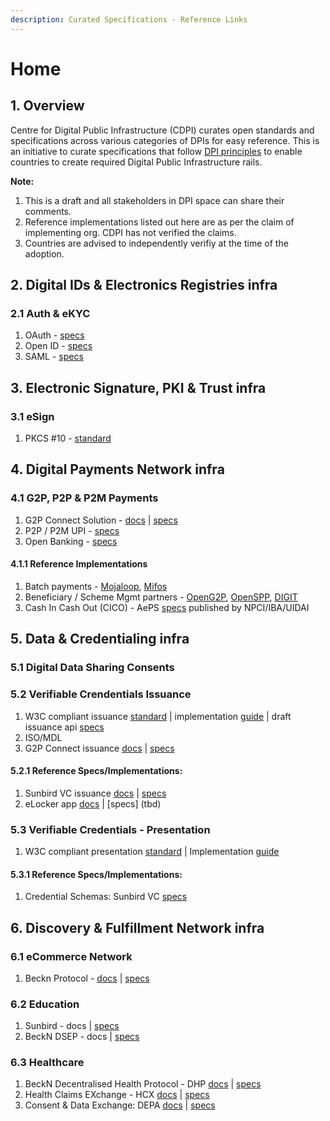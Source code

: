 ```yaml
---
description: Curated Specifications - Reference Links
---
```


# Home

## 1. Overview

Centre for Digital Public Infrastructure (CDPI) curates open standards and specifications across various categories of DPIs for easy reference. This is an initiative to curate specifications that follow [DPI principles](../notes/dpi/terminology.md) to enable countries to create required Digital Public Infrastructure rails.

**Note:**

1. This is a draft and all stakeholders in DPI space can share their comments.
2. Reference implementations listed out here are as per the claim of implementing org. CDPI has not verified the claims.
3. Countries are advised to independently verifiy at the time of the adoption.

## 2. Digital IDs & Electronics Registries infra

### 2.1 Auth & eKYC

1. OAuth - [specs](https://www.rfc-editor.org/rfc/rfc6749)
2. Open ID - [specs](https://openid.net/developers/)
3. SAML - [specs](http://docs.oasis-open.org/security/saml/Post2.0/sstc-saml-tech-overview-2.0.html)

## 3. Electronic Signature, PKI & Trust infra

### 3.1 eSign

1. PKCS #10 - [standard](https://datatracker.ietf.org/doc/html/rfc2986)

## 4. Digital Payments Network infra

### 4.1 G2P, P2P & P2M Payments

1. G2P Connect Solution - [docs](https://g2p-connect.gitbook.io/docs/g2p-connect-protocol/home) | [specs](https://g2p-connect.github.io/specs/)
2. P2P / P2M UPI - [specs](../specs/tbd/)
3. Open Banking - [specs](https://standards.openbanking.org.uk/api-specifications/)

#### 4.1.1 Reference Implementations

1. Batch payments -  [Mojaloop](../specs/tbd/), [Mifos](../specs/tbd/)
2. Beneficiary / Scheme Mgmt partners - [OpenG2P](../specs/tbd/), [OpenSPP](../specs/tbd/), [DIGIT](../specs/tbd/)
3. Cash In Cash Out (CICO) - AePS [specs](https://www.npci.org.in/PDF/AePS/MicroATM\_Standards\_v1.5.1\_Clean.pdf?TSPD\_101\_R0=08f002952bab20008b7d8da5fd1e2eab2b05707bcf97d4d8a37e2e70559f1e5cf52cf371b2dd168808262911fb14300061acdcd788119a546d34e72dd804f44c2e3b50502dbe0deab71add6e66931a3c1c3f7d06c44de06e493ae71639d420a0) published by NPCI/IBA/UIDAI

## 5. Data & Credentialing infra

### 5.1 Digital Data Sharing Consents

### 5.2 Verifiable Crendentials Issuance

1. W3C compliant issuance [standard](https://www.w3.org/TR/vc-data-model/) | implementation [guide](https://www.w3.org/TR/vc-imp-guide/) | draft issuance api [specs](https://w3c-ccg.github.io/vc-api/)
2. ISO/MDL
3. G2P Connect issuance [docs](https://g2p-connect.gitbook.io/docs/g2p-connect-protocol/home) | [specs](https://g2p-connect.github.io/specs/dist/g2p-credential.html#operation/post\_g2p\_cred\_issue)

#### **5.2.1 Reference Specs/Implementations:**

1. Sunbird VC issuance [docs](https://docs.sunbirdrc.dev/learn/readme) | [specs](https://github.com/Sunbird-RC/sunbird-rc-core/tree/main/api-documentation)
2. eLocker app [docs](broken-reference) | \[specs] (tbd)

### 5.3 Verifiable Credentials - Presentation

1. W3C compliant presentation [standard](broken-reference) | Implementation [guide](https://www.w3.org/TR/vc-imp-guide/)

#### 5.3.1 Reference Specs/Implementations:

1. Credential Schemas: Sunbird VC [specs](https://github.com/VC-Specs/vc-specs)

## 6. Discovery & Fulfillment Network infra

### 6.1 eCommerce Network

1. Beckn Protocol - [docs](https://becknprotocol.io/) | [specs](https://github.com/beckn/protocol-specifications)

### 6.2 Education

1. Sunbird - docs | [specs](broken-reference)
2. BeckN DSEP - docs | [specs](broken-reference)

### 6.3 Healthcare

1. BeckN Decentralised Health Protocol - DHP [docs](https://developers.becknprotocol.io) | [specs](https://github.com/dhp-project/DHP-Specs)
2. Health Claims EXchange - HCX [docs](https://docs.hcxprotocol.io) | [specs](https://github.com/hcx-project/hcx-specs)
3. Consent & Data Exchange: DEPA [docs](https://depa.world) | [specs](https://github.com/iSPIRT/DEPA/blob/main/depa\_2.0.yaml)
